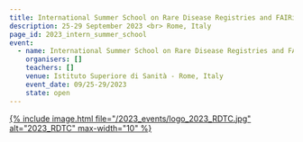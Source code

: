 ```yaml
---
title: International Summer School on Rare Disease Registries and FAIRification of data
description: 25-29 September 2023 <br> Rome, Italy
page_id: 2023_intern_summer_school
event:
  - name: International Summer School on Rare Disease Registries and FAIRification of data
    organisers: []
    teachers: []
    venue: Istituto Superiore di Sanità - Rome, Italy
    event_date: 09/25-29/2023 
    state: open
---
```




[{% include image.html file="/2023_events/logo_2023_RDTC.jpg" alt="2023_RDTC" max-width="10" %}](https://www.ejprarediseases.org/event/international-summer-school-on-rare-disease-registries-and-fairification-of-data-2/)